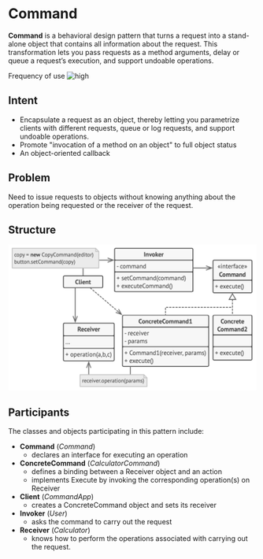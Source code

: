# Command

**Command** is a behavioral design pattern that turns a request into a stand-alone object that contains all information about the request. This transformation lets you pass requests as a method arguments, delay or queue a request’s execution, and support undoable operations.

Frequency of use ![high](./img/use_high.gif)

## Intent
* Encapsulate a request as an object, thereby letting you parametrize clients with different requests, queue or log requests, and support undoable operations.
* Promote "invocation of a method on an object" to full object status
* An object-oriented callback

## Problem
Need to issue requests to objects without knowing anything about the operation being requested or the receiver of the request.

## Structure
![structure](./img/structure.png)

## Participants
The classes and objects participating in this pattern include:

* **Command** (*Command*)
  * declares an interface for executing an operation
* **ConcreteCommand** (*CalculatorCommand*)
  * defines a binding between a Receiver object and an action
  * implements Execute by invoking the corresponding operation(s) on Receiver
* **Client** (*CommandApp*)
  * creates a ConcreteCommand object and sets its receiver
* **Invoker** (*User*)
  * asks the command to carry out the request
* **Receiver** (*Calculator*)
  * knows how to perform the operations associated with carrying out the request.